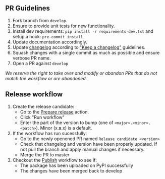 ## PR Guidelines
1. Fork branch from `develop`.
1. Ensure to provide unit tests for new functionality.
1. Install dev requirements: `pip install -r requirements-dev.txt` and setup a hook: `pre-commit install`
1. Update documentation accordingly.
1. Update [changelog](CHANGELOG.md) according to ["Keep a changelog"](https://keepachangelog.com/en/1.0.0/) guidelines.
1. Squash changes with a single commit as much as possible and ensure verbose PR name.
1. Open a PR against `develop`

*We reserve the right to take over and modify or abandon PRs that do not match the workflow or are abandoned.*

## Release workflow

1. Create the release candidate:
    - Go to the [Prepare release](https://github.com/getindata/kedro-airflow-k8s/actions?query=workflow%3A%22Prepare+release%22) action.
    - Click "Run workflow"
    - Enter the part of the version to bump (one of `<major>.<minor>.<patch>`). Minor (x.**x**.x) is a default.
2. If the workflow has run sucessfully:
    - Go to the newly openened PR named `Release candidate <version>`
    - Check that changelog and version have been properly updated. If not pull the branch and apply manual changes if necessary.
    - Merge the PR to master
3. Checkout the [Publish](https://github.com/getindata/kedro-airflow-k8s/actions?query=workflow%3APublish) workflow to see if:
    - The package has been uploaded on PyPI successfully
    - The changes have been merged back to develop
